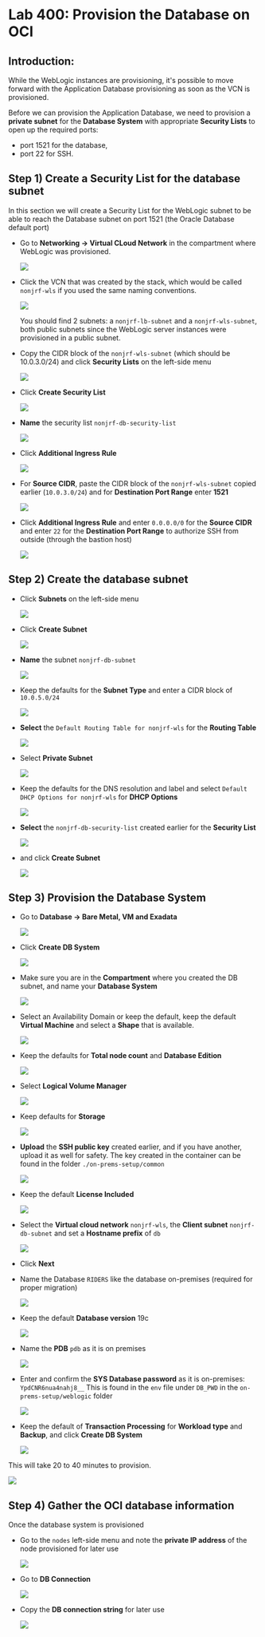 # Lab 400: Provision the Database on OCI

## Introduction: 

While the WebLogic instances are provisioning, it's possible to move forward with the Application Database provisioning as soon as the VCN is provisioned.

Before we can provision the Application Database, we need to provision a **private subnet** for the **Database System** with appropriate **Security Lists** to open up the required ports: 
- port 1521 for the database, 
- port 22 for SSH.

## Step 1) Create a Security List for the database subnet

In this section we will create a Security List for the WebLogic subnet to be able to reach the Database subnet on port 1521 (the Oracle Database default port)

- Go to **Networking -> Virtual CLoud Network** in the compartment where WebLogic was provisioned.

  ![](./images/provision-db-1.png)

- Click the VCN that was created by the stack, which would be called `nonjrf-wls` if you used the same naming conventions.

  ![](./images/provision-db-2.png)

  You should find 2 subnets: a `nonjrf-lb-subnet` and a `nonjrf-wls-subnet`, both public subnets since the WebLogic server instances were provisioned in a public subnet.

- Copy the CIDR block of the `nonjrf-wls-subnet` (which should be 10.0.3.0/24) and click **Security Lists** on the left-side menu

  ![](./images/provision-db-3-seclists.png)

- Click **Create Security List**

  ![](./images/provision-db-4.png)

- **Name** the security list `nonjrf-db-security-list`

  ![](./images/provision-db-5-dbseclist.png)

- Click **Additional Ingress Rule**

  ![](./images/provision-db-5-ingress1521.png)

- For **Source CIDR**, paste the CIDR block of the `nonjrf-wls-subnet` copied earlier (`10.0.3.0/24`) and for **Destination Port Range** enter **1521**

  ![](./images/provision-db-5-ingress1521.png)

- Click **Additional Ingress Rule** and enter `0.0.0.0/0` for the **Source CIDR** and enter `22` for the **Destination Port Range** to authorize SSH from outside (through the bastion host) 

  ![](./images/provision-db-6-ingress22.png)

## Step 2) Create the database subnet

- Click **Subnets** on the left-side menu

  ![](./images/provision-db-7-subnet.png)

- Click **Create Subnet**

  ![](./images/provision-db-8-subnet.png)

- **Name** the subnet `nonjrf-db-subnet`

  ![](./images/provision-db-9-subnet1.png)

- Keep the defaults for the **Subnet Type** and enter a CIDR block of `10.0.5.0/24`

  ![](./images/provision-db-9-subnet2.png)

- **Select** the `Default Routing Table for nonjrf-wls` for the **Routing Table**

  ![](./images/provision-db-9-subnet3.png)

- Select **Private Subnet**

  ![](./images/provision-db-9-subnet4.png)

- Keep the defaults for the DNS resolution and label and select `Default DHCP Options for nonjrf-wls` for **DHCP Options**

  ![](./images/provision-db-9-subnet5.png)

- **Select** the `nonjrf-db-security-list` created earlier for the **Security List**

  ![](./images/provision-db-9-subnet6.png)

- and click **Create Subnet**

  ![](./images/provision-db-9-subnet7.png)

## Step 3) Provision the Database System

- Go to **Database -> Bare Metal, VM and Exadata**

  ![](./images/provision-db-10.png)

- Click **Create DB System**

  ![](./images/provision-db-11.png)

- Make sure you are in the **Compartment** where you created the DB subnet, and name your **Database System**

  ![](./images/provision-db-12.png)

- Select an Availability Domain or keep the default, keep the default **Virtual Machine** and select a **Shape** that is available.

  ![](./images/provision-db-13-ad-shape.png)

- Keep the defaults for **Total node count** and **Database Edition**

  ![](./images/provision-db-14.png)

- Select **Logical Volume Manager** 

  ![](./images/provision-db-15-lvm.png)

- Keep defaults for **Storage**

  ![](./images/provision-db-16-storage.png)

- **Upload** the **SSH public key** created earlier, and if you have another, upload it as well for safety.
  The key created in the container can be found in the folder `./on-prems-setup/common`

  ![](./images/provision-db-17-ssh.png)

- Keep the default **License Included**

  ![](./images/provision-db-18-license.png)

- Select the **Virtual cloud network** `nonjrf-wls`, the **Client subnet** `nonjrf-db-subnet` and set a **Hostname prefix** of `db`

  ![](./images/provision-db-19-net.png)

- Click **Next**

- Name the Database `RIDERS` like the database on-premises (required for proper migration)

  ![](./images/provision-db-20-dbname.png)

- Keep the default **Database version** 19c

  ![](./images/provision-db-21-version.png)

- Name the **PDB** `pdb` as it is on premises

  ![](./images/provision-db-22-pdb.png)

- Enter and confirm the **SYS Database password** as it is on-premises: `YpdCNR6nua4nahj8__`
This is found in the `env` file under `DB_PWD` in the `on-prems-setup/weblogic` folder

  ![](./images/provision-db-23-creds.png)

- Keep the default of **Transaction Processing** for **Workload type** and **Backup**, and click **Create DB System**

  ![](./images/provision-db-24.png)

This will take 20 to 40 minutes to provision.

  ![](./images/provision-db-25.png)

## Step 4) Gather the OCI database information

Once the database system is provisioned

- Go to the `nodes` left-side menu and note the **private IP address** of the node provisioned for later use

  ![](./images/provision-db-26-nodeip.png)

- Go to **DB Connection** 

  ![](./images/provision-db-27-connection.png)

- Copy the **DB connection string** for later use

  ![](./images/provision-db-27-connection2.png)
